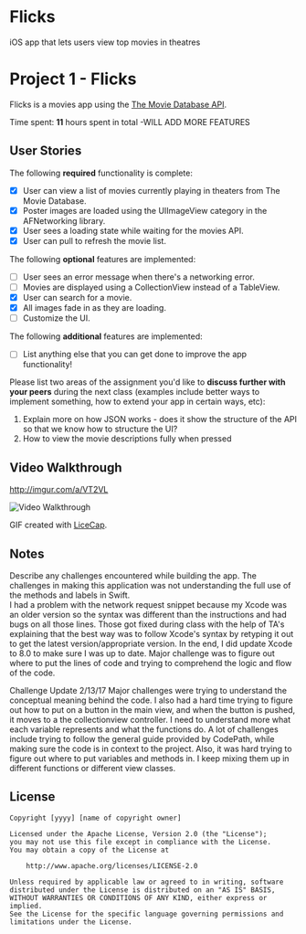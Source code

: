 # Flicks
iOS app that lets users view top movies in theatres

# Project 1 - Flicks

Flicks is a movies app using the [The Movie Database API](http://docs.themoviedb.apiary.io/#).

Time spent: **11** hours spent in total
-WILL ADD MORE FEATURES

## User Stories

The following **required** functionality is complete:

- [x] User can view a list of movies currently playing in theaters from The Movie Database.
- [x] Poster images are loaded using the UIImageView category in the AFNetworking library.
- [x] User sees a loading state while waiting for the movies API.
- [x] User can pull to refresh the movie list.

The following **optional** features are implemented:

- [ ] User sees an error message when there's a networking error.
- [ ] Movies are displayed using a CollectionView instead of a TableView.
- [x] User can search for a movie.
- [x] All images fade in as they are loading.
- [ ] Customize the UI.

The following **additional** features are implemented:

- [ ] List anything else that you can get done to improve the app functionality!

Please list two areas of the assignment you'd like to **discuss further with your peers** during the next class (examples include better ways to implement something, how to extend your app in certain ways, etc):

1. Explain more on how JSON works - does it show the structure of the API so that we know how to structure the UI? 
2. How to view the movie descriptions fully when pressed

## Video Walkthrough 
http://imgur.com/a/VT2VL

<img src='http://imgur.com/a/JkCg9.gif' title='Video Walkthrough' width='' alt='Video Walkthrough' />

GIF created with [LiceCap](http://www.cockos.com/licecap/).

## Notes

Describe any challenges encountered while building the app.
The challenges in making this application was not understanding the full use of the methods and labels in Swift.  
I had a problem with the network request snippet because my Xcode was an older version so the syntax was different than 
the instructions and had bugs on all those lines.  Those got fixed during class with the help of TA's explaining
that the best way was to follow Xcode's syntax by retyping it out to get the latest version/appropriate version.
In the end, I did update Xcode to 8.0 to make sure I was up to date.  Major challenge was to figure out where to put
the lines of code and trying to comprehend the logic and flow of the code.

Challenge Update 2/13/17
Major challenges were trying to understand the conceptual meaning behind the code. I also had a hard time trying to figure out how to put on a button in the main view, and when the button is pushed, it moves to a the collectionview controller. I need to understand more what each variable represents and what the functions do.  A lot of challenges include trying to follow the general guide provided by CodePath, while making sure the code is in context to the project.  Also, it was hard trying to figure out where to put variables and methods in.  I keep mixing them up in different functions or different view classes.

## License

    Copyright [yyyy] [name of copyright owner]

    Licensed under the Apache License, Version 2.0 (the "License");
    you may not use this file except in compliance with the License.
    You may obtain a copy of the License at

        http://www.apache.org/licenses/LICENSE-2.0

    Unless required by applicable law or agreed to in writing, software
    distributed under the License is distributed on an "AS IS" BASIS,
    WITHOUT WARRANTIES OR CONDITIONS OF ANY KIND, either express or implied.
    See the License for the specific language governing permissions and
    limitations under the License.
